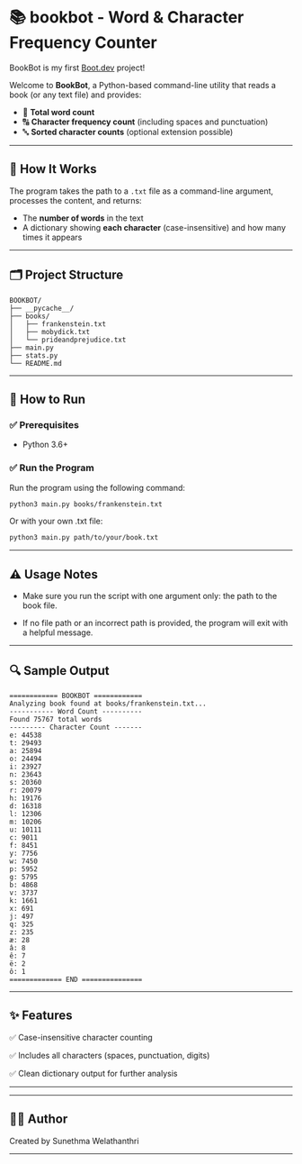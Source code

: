 # 📚  bookbot - Word & Character Frequency Counter

BookBot is my first [Boot.dev](https://www.boot.dev) project!

Welcome to **BookBot**, a Python-based command-line utility that reads a book (or any text file) and provides:

- 📖 **Total word count**
- 🔠 **Character frequency count** (including spaces and punctuation)
- 🔤 **Sorted character counts** (optional extension possible)

---

## 🧾 How It Works

The program takes the path to a `.txt` file as a command-line argument, processes the content, and returns:

- The **number of words** in the text
- A dictionary showing **each character** (case-insensitive) and how many times it appears

---

## 🗂 Project Structure

```
BOOKBOT/
├── __pycache__/
├── books/
│   ├── frankenstein.txt
│   ├── mobydick.txt
│   └── prideandprejudice.txt
├── main.py
├── stats.py
└── README.md
```

---

## 🚀 How to Run

### ✅ Prerequisites

- Python 3.6+

### ✅ Run the Program

Run the program using the following command:

```bash
python3 main.py books/frankenstein.txt
```

Or with your own .txt file:
```bash
python3 main.py path/to/your/book.txt
```
---
## ⚠️ Usage Notes

- Make sure you run the script with one argument only: the path to the book file.

- If no file path or an incorrect path is provided, the program will exit with a helpful message.

---

## 🔍 Sample Output
```
============ BOOKBOT ============
Analyzing book found at books/frankenstein.txt...
----------- Word Count ----------
Found 75767 total words
--------- Character Count -------
e: 44538
t: 29493
a: 25894
o: 24494
i: 23927
n: 23643
s: 20360
r: 20079
h: 19176
d: 16318
l: 12306
m: 10206
u: 10111
c: 9011
f: 8451
y: 7756
w: 7450
p: 5952
g: 5795
b: 4868
v: 3737
k: 1661
x: 691
j: 497
q: 325
z: 235
æ: 28
â: 8
ê: 7
ë: 2
ô: 1
============= END ===============
```

---

## ✨ Features

✅ Case-insensitive character counting

✅ Includes all characters (spaces, punctuation, digits)

✅ Clean dictionary output for further analysis

---


---
## 🧑‍💻 Author

Created by Sunethma Welathanthri


---
